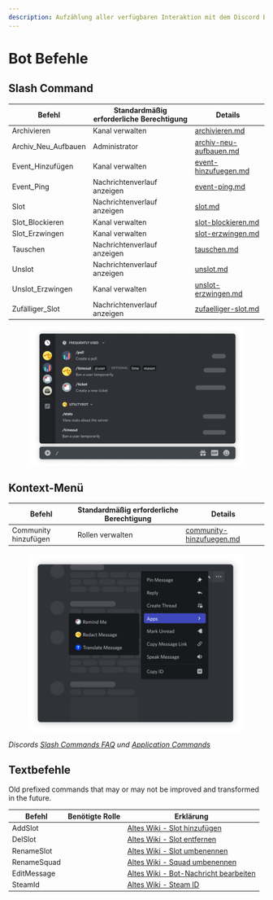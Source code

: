 ```yaml
---
description: Aufzählung aller verfügbaren Interaktion mit dem Discord Bot.
---
```


# Bot Befehle

## Slash Command

| Befehl                | Standardmäßig erforderliche Berechtigung | Details                                                    |
| --------------------- | ---------------------------------------- | ---------------------------------------------------------- |
| Archivieren           | Kanal verwalten                          | [archivieren.md](archivieren.md "mention")                 |
| Archiv\_Neu\_Aufbauen | Administrator                            | [archiv-neu-aufbauen.md](archiv-neu-aufbauen.md "mention") |
| Event\_Hinzufügen     | Kanal verwalten                          | [event-hinzufuegen.md](event-hinzufuegen.md "mention")     |
| Event\_Ping           | Nachrichtenverlauf anzeigen              | [event-ping.md](event-ping.md "mention")                   |
| Slot                  | Nachrichtenverlauf anzeigen              | [slot.md](slot.md "mention")                               |
| Slot\_Blockieren      | Kanal verwalten                          | [slot-blockieren.md](slot-blockieren.md "mention")         |
| Slot\_Erzwingen       | Kanal verwalten                          | [slot-erzwingen.md](slot-erzwingen.md "mention")           |
| Tauschen              | Nachrichtenverlauf anzeigen              | [tauschen.md](tauschen.md "mention")                       |
| Unslot                | Nachrichtenverlauf anzeigen              | [unslot.md](unslot.md "mention")                           |
| Unslot\_Erzwingen     | Kanal verwalten                          | [unslot-erzwingen.md](unslot-erzwingen.md "mention")       |
| Zufälliger\_Slot      | Nachrichtenverlauf anzeigen              | [zufaelliger-slot.md](zufaelliger-slot.md "mention")       |

<figure><img src="../../../../.gitbook/assets/discord-slash-command.png" alt=""><figcaption></figcaption></figure>

## Kontext-Menü

| Befehl               | Standardmäßig erforderliche Berechtigung | Details                                                        |
| -------------------- | ---------------------------------------- | -------------------------------------------------------------- |
| Community hinzufügen | Rollen verwalten                         | [community-hinzufuegen.md](community-hinzufuegen.md "mention") |

<figure><img src="../../../../.gitbook/assets/discord-message-context-menu (1).png" alt=""><figcaption></figcaption></figure>

_Discords_ [_Slash Commands FAQ_](https://support.discord.com/hc/de/articles/1500000368501-Slash-Commands-FAQ) _und_ [_Application Commands_](https://discord.com/developers/docs/interactions/application-commands)

## Textbefehle

Old prefixed commands that may or may not be improved and transformed in the future.

<table><thead><tr><th>Befehl</th><th data-type="select">Benötigte Rolle</th><th>Erklärung</th></tr></thead><tbody><tr><td>AddSlot</td><td></td><td><a href="https://wiki.armamachtbock.de/de/Slotbot/Befehle/EventManage/AddSlot">Altes Wiki - Slot hinzufügen</a></td></tr><tr><td>DelSlot</td><td></td><td><a href="https://wiki.armamachtbock.de/de/Slotbot/Befehle/EventManage/DelSlot">Altes Wiki - Slot entfernen</a></td></tr><tr><td>RenameSlot</td><td></td><td><a href="https://wiki.armamachtbock.de/de/Slotbot/Befehle/EventManage/RenameSlot">Altes Wiki - Slot umbenennen</a></td></tr><tr><td>RenameSquad</td><td></td><td><a href="https://wiki.armamachtbock.de/de/Slotbot/Befehle/EventManage/RenameSquad">Altes Wiki - Squad umbenennen</a></td></tr><tr><td>EditMessage</td><td></td><td><a href="https://wiki.armamachtbock.de/de/Slotbot/Befehle/EventManage/EditMessage">Altes Wiki - Bot-Nachricht bearbeiten</a></td></tr><tr><td>SteamId</td><td></td><td><a href="https://wiki.armamachtbock.de/de/Slotbot/Befehle/Everyone/SteamId">Altes Wiki - Steam ID</a></td></tr></tbody></table>
